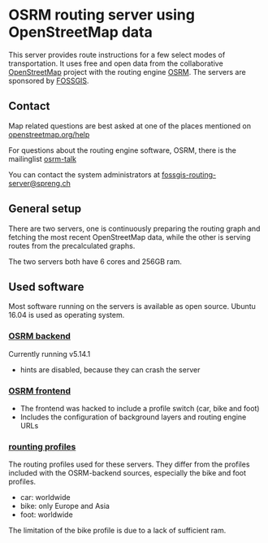OSRM routing server using OpenStreetMap data
======================

This server provides route instructions for a few select modes
of transportation.  It uses free and open data from the
collaborative [OpenStreetMap](https://openstreetmap.org) project
with the routing engine [OSRM](http://project-osrm.org/). The servers
are sponsored by [FOSSGIS](https://www.fossgis.de/).

## Contact

Map related questions are best asked at one of the places
mentioned on [openstreetmap.org/help](https://www.openstreetmap.org/help)

For questions about the routing engine software, OSRM, there is the
mailinglist [osrm-talk](https://lists.openstreetmap.org/listinfo/osrm-talk)

You can contact the system administrators at
[fossgis-routing-server@spreng.ch](mailto:fossgis-routing-server@spreng.ch)

## General setup
There are two servers, one is continuously preparing the routing graph
and fetching the most recent OpenStreetMap data, while  the other is
serving routes from the precalculated graphs.

The two servers both have 6 cores and 256GB ram.

## Used software

Most software running on the servers is available as open source.
Ubuntu 16.04 is used as operating system.

### [OSRM backend](https://github.com/fossgis-routing-server/osrm-backend)

Currently running v5.14.1

* hints are disabled, because they can crash the server

### [OSRM frontend](https://github.com/fossgis-routing-server/osrm-frontend)

* The frontend was hacked to include a profile switch (car, bike and foot)
* Includes the configuration of background layers and routing engine URLs

### [rounting profiles](https://github.com/fossgis-routing-server/cbf-routing-profiles)

The routing profiles used for these servers. They differ
from the profiles included with the OSRM-backend sources,
especially the bike and foot profiles.

* car: worldwide
* bike: only Europe and Asia
* foot: worldwide

The limitation of the bike profile is due to a lack of sufficient ram.
